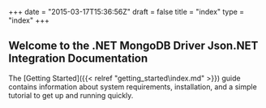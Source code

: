 +++
date = "2015-03-17T15:36:56Z"
draft = false
title = "index"
type = "index"
+++

## Welcome to the .NET MongoDB Driver Json.NET Integration Documentation

The [Getting Started]({{< relref "getting_started\index.md" >}}) guide contains information about system requirements, installation, and a simple tutorial to get up and running quickly.
